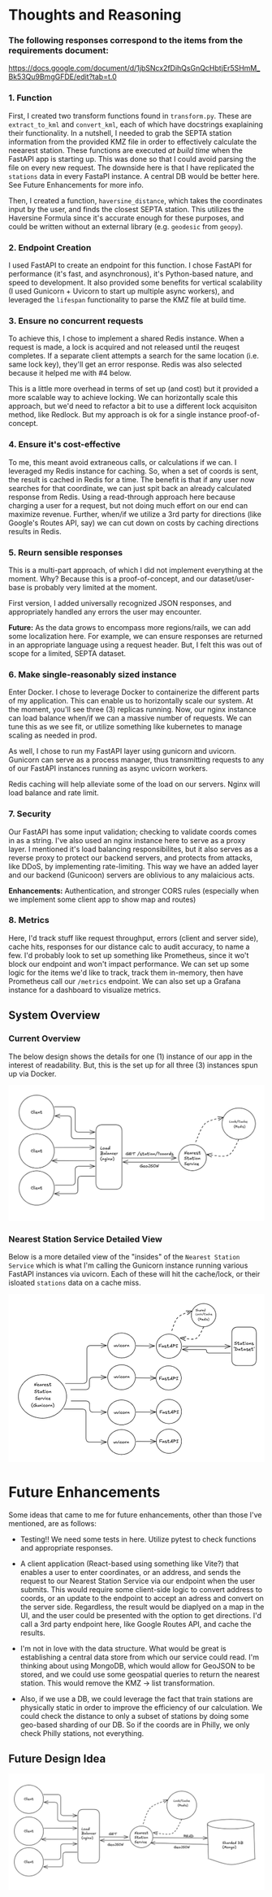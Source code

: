 # Thoughts and Reasoning 

### The following responses correspond to the items from the requirements document:
https://docs.google.com/document/d/1jbSNcx2fDihQsGnQcHbtjEr5SHmM_Bk53Qu9BmgGFDE/edit?tab=t.0


### 1. Function

First, I created two transform functions found in `transform.py`. These are `extract_to_kml` and `convert_kml`, each of which have docstrings exaplaining their functionality. In a nutshell, I needed to grab the SEPTA station information from the provided KMZ file in order to effectively calculate the neearest station. These functions are executed *at build time* when the FastAPI app is starting up. This was done so that I could avoid parsing the file on every new request. The downside here is that I have replicated the `stations` data in every FastaPI instance. A central DB would be better here. See Future Enhancements for more info.

Then, I created a function, `haversine_distance`, which takes the coordinates input by the user, and finds the closest SEPTA station. This utilizes the Haversine Formula since it's accurate enough for these purposes, and could be written without an external library (e.g. `geodesic` from `geopy`).

### 2. Endpoint Creation

I used FastAPI to create an endpoint for this function. I chose FastAPI for performance (it's fast, and asynchronous), it's Python-based nature, and speed to development. It also provided some benefits for vertical scalability (I used Gunicorn + Uvicorn to start up multiple async workers), and leveraged the `lifespan` functionality to parse the KMZ file at build time. 

### 3. Ensure no concurrent requests

To achieve this, I chose to implement a shared Redis instance. When a request is made, a lock is acquired and not released until the reuqest completes. If a separate client attempts a search for the same location (i.e. same lock key), they'll get an error response. Redis was also selected because it helped me with #4 below.

This is a little more overhead in terms of set up (and cost) but it provided a more scalable way to achieve locking. We can horizontally scale this approach, but we'd need to refactor a bit to use a different lock acquisiton method, like Redlock. But my approach is ok for a single instance proof-of-concept. 

### 4. Ensure it's cost-effective 

To me, this meant avoid extraneous calls, or calculations if we can. I leveraged my Redis instance for caching. So, when a set of coords is sent, the result is cached in Redis for a time. The benefit is that if any user now searches for that coordinate, we can just spit back an already calculated response from Redis. Using a read-through approach here because charging a user for a request, but not doing much effort on our end can maximize revenue. Further, when/if we utilize a 3rd party for directions (like Google's Routes API, say) we can cut down on costs by caching directions results in Redis.

### 5. Reurn sensible responses

This is a multi-part approach, of which I did not implement everything at the moment. Why? Because this is a proof-of-concept, and our dataset/user-base is probably very limited at the moment. 

First version, I added universally recognized JSON responses, and appropriately handled any errors the user may encounter. 

**Future:** As the data grows to encompass more regions/rails, we can add some localization here. For example, we can ensure responses are returned in an appropriate language using a request header. But, I felt this was out of scope for a limited, SEPTA dataset. 

### 6. Make single-reasonably sized instance

Enter Docker. I chose to leverage Docker to containerize the different parts of my application. This can enable us to horizontally scale our system. At the moment, you'll see three (3) replicas running. Now, our nginx instance can load balance when/if we can a massive number of requests. We can tune this as we see fit, or utilize something like kubernetes to manage scaling as needed in prod.

As well, I chose to run my FastAPI layer using gunicorn and uvicorn. Gunicorn can serve as a process manager, thus transmitting requests to any of our FastAPI instances running as async uvicorn workers.

Redis caching will help alleviate some of the load on our servers. Nginx will load balance and rate limit.

### 7. Security

Our FastAPI has some input validation; checking to validate coords comes in as a string. I've also used an nginx instance here to serve as a proxy layer. I mentioned it's load balancing responsibilites, but it also serves as a reverse proxy to protect our backend servers, and protects from attacks, like DDoS, by implementing rate-limiting. This way we have an added layer and our backend (Gunicoon) servers are oblivious to any malaicious acts. 

**Enhancements:** Authentication, and stronger CORS rules (especially when we implement some client app to show map and routes)

### 8. Metrics

Here, I'd track stuff like request throughput, errors (client and server side), cache hits, responses for our distance calc to audit accuracy, to name a few. I'd probably look to set up something like Prometheus, since it wo't block our endpoint and won't impact performance. We can set up some logic for the items we'd like to track, track them in-memory, then have Prometheus call our `/metrics` endpoint. We can also set up a Grafana instance for a dashboard to visualize metrics. 

## System Overview

### Current Overview

The below design shows the details for one (1) instance of our app in the interest of readability. But, this is the set up for all three (3) instances spun up via Docker.

![alt text](Current_Design.png)

### Nearest Station Service Detailed View

Below is a more detailed view of the "insides" of the `Nearest Station Service` which is what I'm calling the Gunicorn instance running various FastAPI instances via uvicorn. Each of these will hit the cache/lock, or their isloated `stations` data on a cache miss.

![alt text](Nearest_Service_Details.png)


# Future Enhancements

Some ideas that came to me for future enhancements, other than those I've mentioned, are as follows:

- Testing!! We need some tests in here. Utilize pytest to check functions and appropriate responses. 

- A client application (React-based using something like Vite?) that enables a user to enter coordinates, or an address, and sends the request to our Nearest Station Service via our endpoint when the user submits. This would require some client-side logic to convert address to coords, or an update to the endpoint to accept an adress and convert on the server side. Regardless, the result would be diaplyed on a map in the UI, and the user could be presented with the option to get directions. I'd call a 3rd party endpoint here, like Google Routes API, and cache the results. 

- I'm not in love with the data structure. What would be great is establishing a central data store from which our service could read. I'm thinking about using MongoDB, which would allow for GeoJSON to be stored, and we could use some geospatial queries to return the nearest station. This would remove the KMZ -> list transformation.

- Also, if we use a DB, we could leverage the fact that train stations are physically static in order to improve the efficiency of our calculation. We could check the distance to only a subset of stations by doing some geo-based sharding of our DB. So if the coords are in Philly, we only check Philly stations, not everything.

## Future Design Idea

![alt text](Future_Design.png)